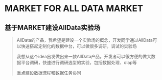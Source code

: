 # MARKET FOR ALL DATA MARKET

## 基于MARKET建设AllData实验场
>
> AllData的产品，我希望是建设一个实验场的概念，开发同学通过AllData可以快速搭起定制化的数据中台，可以做很多调研，调试的实验场
> 
> 我想从这个idea出发做出来一款AllData产品，开发者可以很方便的做大数据平台调研，快速进行调研选型的实验，包括数据处理、olap等
> 
> 重点建设数据流程和数据任务协同

